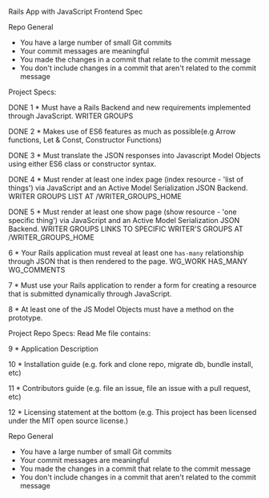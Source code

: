 Rails App with JavaScript Frontend Spec

Repo General
* You have a large number of small Git commits
* Your commit messages are meaningful
* You made the changes in a commit that relate to the commit message
* You don't include changes in a commit that aren't related to the commit message


Project Specs:

DONE 1 * Must have a Rails Backend and new requirements implemented through JavaScript. WRITER GROUPS

DONE 2 * Makes use of ES6 features as much as possible(e.g Arrow functions, Let & Const, Constructor Functions)

DONE 3 * Must translate the JSON responses into Javascript Model Objects using either ES6 class or constructor syntax. 

DONE 4 * Must render at least one index page (index resource - 'list of things') via JavaScript and an Active Model Serialization JSON Backend. WRITER GROUPS LIST AT /WRITER_GROUPS_HOME

DONE 5 * Must render at least one show page (show resource - 'one specific thing') via JavaScript and an Active Model Serialization JSON Backend. WRITER GROUPS LINKS TO SPECIFIC WRITER'S GROUPS  AT /WRITER_GROUPS_HOME

6 * Your Rails application must reveal at least one `has-many` relationship through JSON that is then rendered to the page. WG_WORK HAS_MANY WG_COMMENTS

7 * Must use your Rails application to render a form for creating a resource that is submitted dynamically through JavaScript.

8 * At least one of the JS Model Objects must have a method on the prototype.


Project Repo Specs:
Read Me file contains:

9 * Application Description

10 * Installation guide (e.g. fork and clone repo, migrate db, bundle install, etc)

11 * Contributors guide (e.g. file an issue, file an issue with a pull request, etc)

12 * Licensing statement at the bottom (e.g. This project has been licensed under the MIT open source license.)

Repo General
* You have a large number of small Git commits
* Your commit messages are meaningful
* You made the changes in a commit that relate to the commit message
* You don't include changes in a commit that aren't related to the commit message
